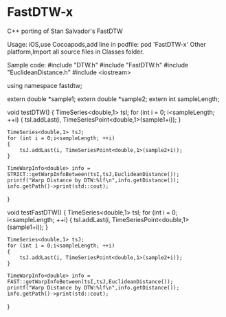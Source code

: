 FastDTW-x
=========

C++ porting of Stan Salvador's FastDTW

Usage:
iOS,use Cocoapods,add line in podfile:
pod 'FastDTW-x'
Other platform,Import all source files in Classes folder.

Sample code:
\#include "DTW.h"
\#include "FastDTW.h"
\#include "EuclideanDistance.h"
\#include \<iostream\>

using namespace fastdtw;

extern double *sample1;
extern double *sample2;
extern int sampleLength;

void testDTW()
{
    TimeSeries<double,1> tsI;
    for (int i = 0; i<sampleLength; ++i) {
        tsI.addLast(i, TimeSeriesPoint<double,1>(sample1+i));
    }
    
    TimeSeries<double,1> tsJ;
    for (int i = 0;i<sampleLength; ++i)
    {
        tsJ.addLast(i, TimeSeriesPoint<double,1>(sample2+i));
    }
    
    TimeWarpInfo<double> info =  STRICT::getWarpInfoBetween(tsI,tsJ,EuclideanDistance());
    printf("Warp Distance by DTW:%lf\n",info.getDistance());
    info.getPath()->print(std::cout);
}

void testFastDTW()
{
    TimeSeries<double,1> tsI;
    for (int i = 0; i<sampleLength; ++i) {
        tsI.addLast(i, TimeSeriesPoint<double,1>(sample1+i));
    }
    
    TimeSeries<double,1> tsJ;
    for (int i = 0;i<sampleLength; ++i)
    {
        tsJ.addLast(i, TimeSeriesPoint<double,1>(sample2+i));
    }
    
    TimeWarpInfo<double> info =  FAST::getWarpInfoBetween(tsI,tsJ,EuclideanDistance());
    printf("Warp Distance by DTW:%lf\n",info.getDistance());
    info.getPath()->print(std::cout);
}
